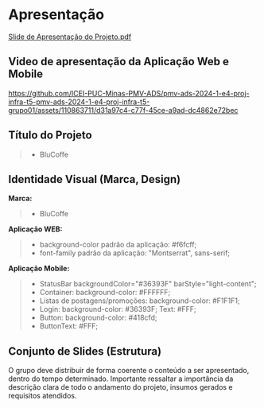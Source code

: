 # Apresentação

[Slide de Apresentação do Projeto.pdf](https://github.com/user-attachments/files/15905452/Eixo.4.pdf)

## Video de apresentação da Aplicação Web e Mobile

https://github.com/ICEI-PUC-Minas-PMV-ADS/pmv-ads-2024-1-e4-proj-infra-t5-pmv-ads-2024-1-e4-proj-infra-t5-grupo01/assets/110863711/d31a97c4-c77f-45ce-a9ad-dc4862e72bec


## Título do Projeto

> - BluCoffe

## Identidade Visual (Marca, Design)
**Marca:**
> - BluCoffe

**Aplicação WEB:**
> - background-color padrão da aplicação: #f6fcff;
> - font-family padrão da aplicação: "Montserrat", sans-serif;

**Aplicação Mobile:**
> - StatusBar backgroundColor="#36393F" barStyle="light-content";
> - Container: background-color: #FFFFFF;
> - Listas de postagens/promoções: background-color: #F1F1F1;
> - Login:  background-color: #36393F; Text: #FFF;
> - Button: background-color: #418cfd;
> - ButtonText: #FFF;


## Conjunto de Slides (Estrutura)

O grupo deve distribuir de forma coerente o conteúdo a ser apresentado, dentro do tempo determinado. Importante ressaltar a importância da descrição clara de todo o andamento do projeto, insumos gerados e requisitos atendidos.
 

